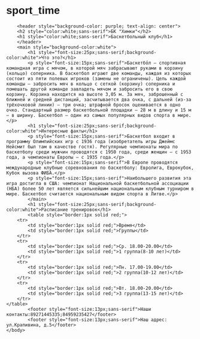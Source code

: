 # sport_time
<html>
    <title>Баскетбол</title>
    <body style="font-family: sans-serif">
        
        <header style="background-color: purple; text-align: center">
        <h2 style="color:white;sans-serif">БК "Химки"</h2>
        <h1 style="color:white;sans-serif">Баскетбольный клуб</h1>
        </header>
        <main style="background-color:white">
            <h1 style="font-size:25px;sans-serif;background-color:white">Что это?</h1>
            <p style="font-size:15px;sans-serif">Баскетбо́л — спортивная командная игра с мячом, в которой мяч забрасывают руками в корзину (кольцо) соперника. В баскетбол играют две команды, каждая из которых состоит из пяти полевых игроков (замены не ограничены). Цель каждой команды — забросить мяч в кольцо с сеткой (корзину) соперника и помешать другой команде завладеть мячом и забросить его в свою корзину. Корзина находится на высоте 3,05 м. За мяч, заброшенный с ближней и средней дистанций, засчитывается два очка, с дальней (из-за трёхочковой линии) — три очка; штрафной бросок оценивается в одно очко. Стандартный размер баскетбольной площадки — 28 м в длину и 15 м — в ширину. Баскетбол — один из самых популярных видов спорта в мире.</p>
            <h1 style="font-size:25px;sans-serif;background-color:white">Интересные факты</h1> 
            <p style="font-size:15px;sans-serif">Баскетбол входит в программу Олимпийских игр с 1936 года (изобретатель игры Джеймс Нейсмит был там в качестве гостя). Регулярные чемпионаты мира по баскетболу среди мужчин проводятся с 1950 года, среди женщин — с 1953 года, а чемпионаты Европы — с 1935 года.</p>
            <p style="font-size:15px;sans-serif">В Европе проводятся международные клубные соревнования по баскетболу: Евролига, Еврокубок, Кубок вызова ФИБА.</p>
            <p style="font-size:15px;sans-serif">Наибольшего развития эта игра достигла в США: чемпионат Национальной баскетбольной ассоциации (НБА) более 50 лет является сильнейшим национальным клубным турниром в мире. Баскетбол считается национальным видом спорта в Литве.</p>
            </main>
            <h1 style="font-size:25px;sans-serif;background-color:white">Расписание тренировок</h1> 
            <table style="border:1px solid red;">
        <tr>
            <td style="border:1px solid red;">Время</td>
            <td style="border:1px solid red;">Группы</td>
        </tr>
        <tr>
            <td style="border:1px solid red;">Ср. 18.00-20.00</td>
            <td style="border:1px solid red;">1 группа(8-10 лет)</td>
        </tr>
        <tr>
            <td style="border:1px solid red;">Пн. 17.00-19.00</td>
            <td style="border:1px solid red;">2 группа(10-12 лет)</td>
        </tr>
        <tr>
            <td style="border:1px solid red;">Вт. 18.00-20.00</td>
            <td style="border:1px solid red;">3 группа(13-15 лет)</td>
        </tr>
    </table>
            <footer style="font-size:13px;sans-serif">Наши контакты:89271445335;84959235427</footer>
            <footer style="font-size:13px;sans-serif">Наш адрес: ул.Крапивина, д.5</footer>
    </body>
</html>        
